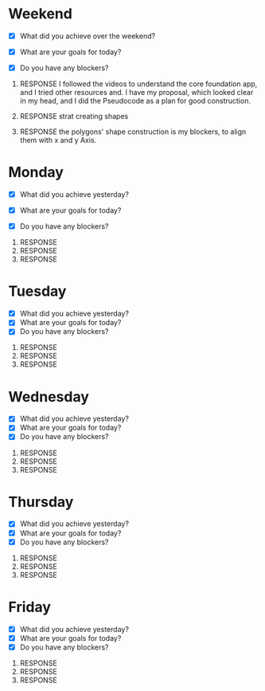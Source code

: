 # Weekend
- [x] What did you achieve over the weekend?

- [x] What are your goals for today?


- [x] Do you have any blockers?


1. RESPONSE
I followed the videos to understand the core foundation app, and I tried other resources and. I have my proposal, which looked clear in my head, and I did the Pseudocode as a plan for good construction. 

2. RESPONSE
strat creating shapes

3. RESPONSE
the polygons' shape construction is my blockers, to align them with x and y Axis. 

# Monday
- [x] What did you achieve yesterday?

- [x] What are your goals for today?
- [x] Do you have any blockers?
1. RESPONSE
2. RESPONSE
3. RESPONSE

# Tuesday
- [x] What did you achieve yesterday?
- [x] What are your goals for today?
- [x] Do you have any blockers?
1. RESPONSE
2. RESPONSE
3. RESPONSE

# Wednesday
- [x] What did you achieve yesterday?
- [x] What are your goals for today?
- [x] Do you have any blockers?
1. RESPONSE
2. RESPONSE
3. RESPONSE

# Thursday
- [x] What did you achieve yesterday?
- [x] What are your goals for today?
- [x] Do you have any blockers?
1. RESPONSE
2. RESPONSE
3. RESPONSE

# Friday
- [x] What did you achieve yesterday?
- [x] What are your goals for today?
- [x] Do you have any blockers?
1. RESPONSE
2. RESPONSE
3. RESPONSE

